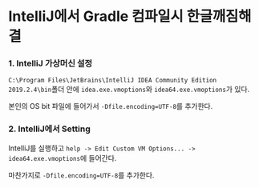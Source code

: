 # IntelliJ에서 Gradle 컴파일시 한글깨짐해결

### 1. IntelliJ 가상머신 설정

`C:\Program Files\JetBrains\IntelliJ IDEA Community Edition 2019.2.4\bin`폴더 안에 `idea.exe.vmoptions`와 `idea64.exe.vmoptions`가 있다.

 본인의 OS bit 파일에 들어가서 `-Dfile.encoding=UTF-8`를 추가한다. 

### 2. IntelliJ에서 Setting

IntelliJ를 실행하고 `help -> Edit Custom VM Options... -> idea64.exe.vmoptions`에 들어간다.

마찬가지로 `-Dfile.encoding=UTF-8`를 추가한다.

